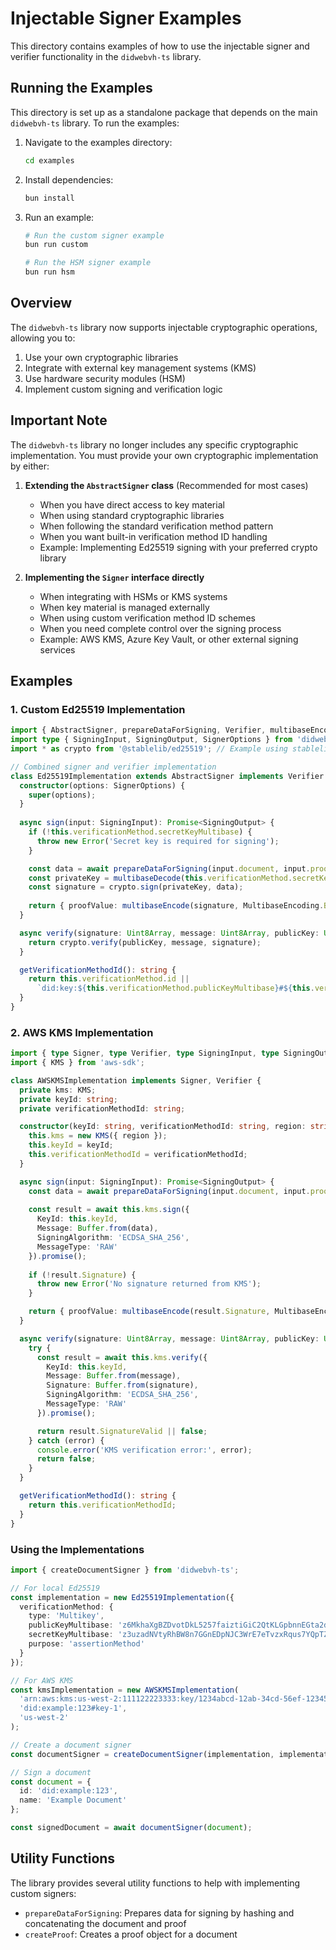 # Injectable Signer Examples

This directory contains examples of how to use the injectable signer and verifier functionality in the `didwebvh-ts` library.

## Running the Examples

This directory is set up as a standalone package that depends on the main `didwebvh-ts` library. To run the examples:

1. Navigate to the examples directory:
   ```bash
   cd examples
   ```

2. Install dependencies:
   ```bash
   bun install
   ```

3. Run an example:
   ```bash
   # Run the custom signer example
   bun run custom
   
   # Run the HSM signer example
   bun run hsm
   ```

## Overview

The `didwebvh-ts` library now supports injectable cryptographic operations, allowing you to:

1. Use your own cryptographic libraries
2. Integrate with external key management systems (KMS)
3. Use hardware security modules (HSM)
4. Implement custom signing and verification logic

## Important Note

The `didwebvh-ts` library no longer includes any specific cryptographic implementation. You must provide your own cryptographic implementation by either:

1. **Extending the `AbstractSigner` class** (Recommended for most cases)
   - When you have direct access to key material
   - When using standard cryptographic libraries
   - When following the standard verification method pattern
   - When you want built-in verification method ID handling
   - Example: Implementing Ed25519 signing with your preferred crypto library

2. **Implementing the `Signer` interface directly**
   - When integrating with HSMs or KMS systems
   - When key material is managed externally
   - When using custom verification method ID schemes
   - When you need complete control over the signing process
   - Example: AWS KMS, Azure Key Vault, or other external signing services

## Examples

### 1. Custom Ed25519 Implementation

```typescript
import { AbstractSigner, prepareDataForSigning, Verifier, multibaseEncode, MultibaseEncooding } from 'didwebvh-ts';
import type { SigningInput, SigningOutput, SignerOptions } from 'didwebvh-ts';
import * as crypto from '@stablelib/ed25519'; // Example using stablelib

// Combined signer and verifier implementation
class Ed25519Implementation extends AbstractSigner implements Verifier {
  constructor(options: SignerOptions) {
    super(options);
  }
  
  async sign(input: SigningInput): Promise<SigningOutput> {
    if (!this.verificationMethod.secretKeyMultibase) {
      throw new Error('Secret key is required for signing');
    }

    const data = await prepareDataForSigning(input.document, input.proof);
    const privateKey = multibaseDecode(this.verificationMethod.secretKeyMultibase).slice(2);
    const signature = crypto.sign(privateKey, data);
    
    return { proofValue: multibaseEncode(signature, MultibaseEncoding.BASE58_BTC) };
  }

  async verify(signature: Uint8Array, message: Uint8Array, publicKey: Uint8Array): Promise<boolean> {
    return crypto.verify(publicKey, message, signature);
  }

  getVerificationMethodId(): string {
    return this.verificationMethod.id || 
      `did:key:${this.verificationMethod.publicKeyMultibase}#${this.verificationMethod.publicKeyMultibase}`;
  }
}
```

### 2. AWS KMS Implementation

```typescript
import { type Signer, type Verifier, type SigningInput, type SigningOutput, prepareDataForSigning, multibaseEncode, MultibaseEncoding } from 'didwebvh-ts';
import { KMS } from 'aws-sdk';

class AWSKMSImplementation implements Signer, Verifier {
  private kms: KMS;
  private keyId: string;
  private verificationMethodId: string;

  constructor(keyId: string, verificationMethodId: string, region: string) {
    this.kms = new KMS({ region });
    this.keyId = keyId;
    this.verificationMethodId = verificationMethodId;
  }

  async sign(input: SigningInput): Promise<SigningOutput> {
    const data = await prepareDataForSigning(input.document, input.proof);
    
    const result = await this.kms.sign({
      KeyId: this.keyId,
      Message: Buffer.from(data),
      SigningAlgorithm: 'ECDSA_SHA_256',
      MessageType: 'RAW'
    }).promise();
    
    if (!result.Signature) {
      throw new Error('No signature returned from KMS');
    }

    return { proofValue: multibaseEncode(result.Signature, MultibaseEncoding.BASE58_BTC) };
  }

  async verify(signature: Uint8Array, message: Uint8Array, publicKey: Uint8Array): Promise<boolean> {
    try {
      const result = await this.kms.verify({
        KeyId: this.keyId,
        Message: Buffer.from(message),
        Signature: Buffer.from(signature),
        SigningAlgorithm: 'ECDSA_SHA_256',
        MessageType: 'RAW'
      }).promise();

      return result.SignatureValid || false;
    } catch (error) {
      console.error('KMS verification error:', error);
      return false;
    }
  }

  getVerificationMethodId(): string {
    return this.verificationMethodId;
  }
}
```

### Using the Implementations

```typescript
import { createDocumentSigner } from 'didwebvh-ts';

// For local Ed25519
const implementation = new Ed25519Implementation({
  verificationMethod: {
    type: 'Multikey',
    publicKeyMultibase: 'z6MkhaXgBZDvotDkL5257faiztiGiC2QtKLGpbnnEGta2doK',
    secretKeyMultibase: 'z3uzadNVtyRhBW8n7GGnEDpNJC3WrE7eTvzxRqus7YQpTZxk',
    purpose: 'assertionMethod'
  }
});

// For AWS KMS
const kmsImplementation = new AWSKMSImplementation(
  'arn:aws:kms:us-west-2:111122223333:key/1234abcd-12ab-34cd-56ef-1234567890ab',
  'did:example:123#key-1',
  'us-west-2'
);

// Create a document signer
const documentSigner = createDocumentSigner(implementation, implementation.getVerificationMethodId());

// Sign a document
const document = {
  id: 'did:example:123',
  name: 'Example Document'
};

const signedDocument = await documentSigner(document);
```

## Utility Functions

The library provides several utility functions to help with implementing custom signers:

- `prepareDataForSigning`: Prepares data for signing by hashing and concatenating the document and proof
- `createProof`: Creates a proof object for a document 